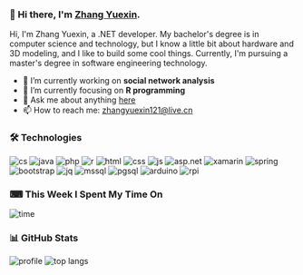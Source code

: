 ### 👋 Hi there, I'm [Zhang Yuexin](https://zhangyue.xin).

Hi, I'm Zhang Yuexin, a .NET developer. My bachelor's degree is in computer science and technology, but I know a little bit about hardware and 3D modeling, and I like to build some cool things. Currently, I'm pursuing a master's degree in software engineering technology.

- 🔭 I’m currently working on **social network analysis**
- 🌱 I’m currently focusing on **R programming**
- 💬 Ask me about anything [here](https://github.com/ZhangGaoxing/ZhangGaoxing/issues)
- 📫 How to reach me: [zhangyuexin121@live.cn](mailto:zhangyuexin121@live.cn)

### 🛠 Technologies

![cs](https://img.shields.io/badge/-C%23-239120?style=flat&logo=c-sharp)
![java](https://img.shields.io/badge/-Java-007396?style=flat&logo=java)
![php](https://img.shields.io/badge/-PHP-575B94?style=flat&logo=php)
![r](https://img.shields.io/badge/-R-276DC3?style=flat&logo=r)
![html](https://img.shields.io/badge/-HTML-B32F06?style=flat&logo=html5)
![css](https://img.shields.io/badge/-CSS-1572B6?style=flat&logo=css3)
![js](https://img.shields.io/badge/-JavaScript-D7BF0E?style=flat&logo=javascript)
![asp.net](https://img.shields.io/badge/-ASP.NET-5C2D91?style=flat&logo=.net)
![xamarin](https://img.shields.io/badge/-Xamarin-1478BB?style=flat&logo=xamarin)
![spring](https://img.shields.io/badge/-Spring%20Boot-6DA03F?style=flat&logo=spring)
![bootstrap](https://img.shields.io/badge/-Bootstrap-563D7C?style=flat&logo=bootstrap)
![jq](https://img.shields.io/badge/-jQuery-0769AD?style=flat&logo=jquery)
![mssql](https://img.shields.io/badge/-SQL%20Server-CC2927?style=flat&logo=microsoft-sql-server)
![pgsql](https://img.shields.io/badge/-PostgreSQL-336791?style=flat&logo=postgresql)
![arduino](https://img.shields.io/badge/-Arduino-00777D?style=flat&logo=arduino)
![rpi](https://img.shields.io/badge/-Raspberry%20Pi-C51A4A?style=flat&logo=raspberry-pi)

### ⌨ This Week I Spent My Time On
![time](https://github-readme-stats.vercel.app/api/wakatime?username=ZhangGaoxing)

### 📊 GitHub Stats
![profile](https://github-readme-stats.vercel.app/api?username=ZhangGaoxing&count_private=true&show_icons=true)
![top langs](https://github-readme-stats.vercel.app/api/top-langs/?username=ZhangGaoxing&layout=compact)
